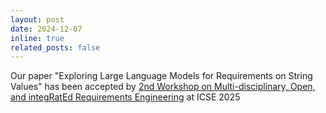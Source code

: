 ```yaml
---
layout: post
date: 2024-12-07
inline: true
related_posts: false
---
```


Our paper "Exploring Large Language Models for Requirements on String Values" has been accepted by [2nd Workshop on Multi-disciplinary, Open, and integRatEd Requirements Engineering](https://mo2re.github.io/) at ICSE 2025